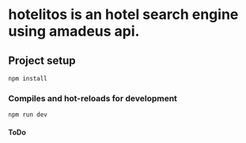 # hotelitos is an hotel search engine using amadeus api.

## Project setup

```
npm install
```

### Compiles and hot-reloads for development

```
npm run dev
```

#### ToDo

